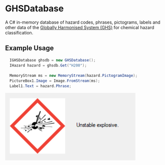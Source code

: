 # GHSDatabase

A C# in-memory database of hazard codes, phrases, pictograms, labels and other data of the [Globally Harmonised System (GHS)](https://www.hse.gov.uk/chemical-classification/legal/background-directives-ghs.htm) for chemical hazard classification.

## Example Usage

```c#
  IGHSDatabase ghsdb = new GHSDatabase();
  IHazard hazard = ghsdb.Get("H200");

  MemoryStream ms = new MemoryStream(hazard.PictogramImage);
  PictureBox1.Image = Image.FromStream(ms);
  Label1.Text = hazard.Phrase;
```
![Example search result](./Resources/ImageSrc/Example/Example.png)
